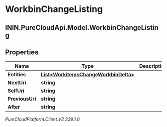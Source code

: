 # WorkbinChangeListing

## ININ.PureCloudApi.Model.WorkbinChangeListing

## Properties

|Name | Type | Description | Notes|
|------------ | ------------- | ------------- | -------------|
| **Entities** | [**List&lt;WorkitemsChangeWorkbinDelta&gt;**](WorkitemsChangeWorkbinDelta) |  | [optional] |
| **NextUri** | **string** |  | [optional] |
| **SelfUri** | **string** |  | [optional] |
| **PreviousUri** | **string** |  | [optional] |
| **After** | **string** |  | [optional] |



_PureCloudPlatform.Client.V2 239.1.0_
